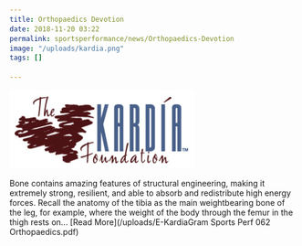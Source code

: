 ```yaml
---
title: Orthopaedics Devotion
date: 2018-11-20 03:22
permalink: sportsperformance/news/Orthopaedics-Devotion
image: "/uploads/kardia.png"
tags: []

---
```

![](/uploads/kardia.png)

Bone contains amazing features of structural engineering, making it extremely strong, resilient, and able to absorb and redistribute high energy forces. Recall the anatomy of the tibia as the main weightbearing bone of the leg, for example, where the weight of the body through the femur in the thigh rests on... [Read More](/uploads/E-KardiaGram Sports Perf 062 Orthopaedics.pdf)